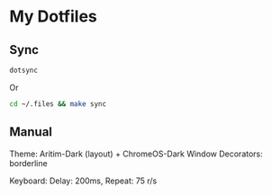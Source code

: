 # My Dotfiles

## Sync

```bash
dotsync
```

Or

```bash
cd ~/.files && make sync
```

## Manual

Theme: Aritim-Dark (layout) + ChromeOS-Dark
Window Decorators: borderline

Keyboard: Delay: 200ms, Repeat: 75 r/s
